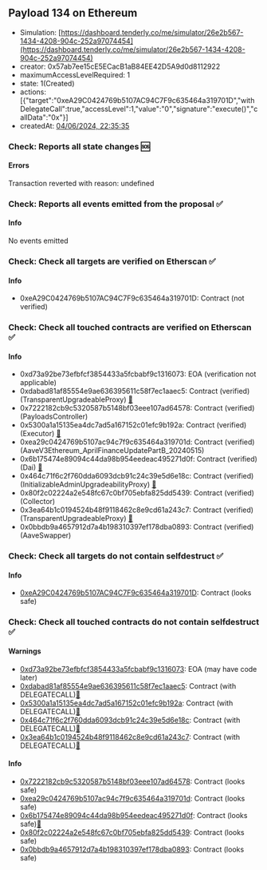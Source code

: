 ## Payload 134 on Ethereum

- Simulation: [https://dashboard.tenderly.co/me/simulator/26e2b567-1434-4208-904c-252a97074454](https://dashboard.tenderly.co/me/simulator/26e2b567-1434-4208-904c-252a97074454)
- creator: 0x57ab7ee15cE5ECacB1aB84EE42D5A9d0d8112922
- maximumAccessLevelRequired: 1
- state: 1(Created)
- actions: [{"target":"0xeA29C0424769b5107AC94C7F9c635464a319701D","withDelegateCall":true,"accessLevel":1,"value":"0","signature":"execute()","callData":"0x"}]
- createdAt: [04/06/2024, 22:35:35](https://etherscan.io/tx/0xaeea6fd7a0557f14d95b55d2fe4f88ed100a16fee5062b03ce935b6e51b071f6)

### Check: Reports all state changes :sos:

#### Errors

Transaction reverted with reason: undefined

### Check: Reports all events emitted from the proposal :white_check_mark:

#### Info

No events emitted

### Check: Check all targets are verified on Etherscan :white_check_mark:

#### Info

- 0xeA29C0424769b5107AC94C7F9c635464a319701D: Contract (not verified) 

### Check: Check all touched contracts are verified on Etherscan :white_check_mark:

#### Info

- 0xd73a92be73efbfcf3854433a5fcbabf9c1316073: EOA (verification not applicable)
- 0xdabad81af85554e9ae636395611c58f7ec1aaec5: Contract (verified) (TransparentUpgradeableProxy) [:ghost:](https://github.com/bgd-labs/aave-address-book "GovernanceV3Ethereum.PAYLOADS_CONTROLLER")
- 0x7222182cb9c5320587b5148bf03eee107ad64578: Contract (verified) (PayloadsController) 
- 0x5300a1a15135ea4dc7ad5a167152c01efc9b192a: Contract (verified) (Executor) [:ghost:](https://github.com/bgd-labs/aave-address-book "AaveV2Ethereum.POOL_ADMIN, AaveV2EthereumAMM.POOL_ADMIN, AaveV3Ethereum.ACL_ADMIN, GovernanceV3Ethereum.EXECUTOR_LVL_1")
- 0xea29c0424769b5107ac94c7f9c635464a319701d: Contract (verified) (AaveV3Ethereum_AprilFinanceUpdatePartB_20240515) 
- 0x6b175474e89094c44da98b954eedeac495271d0f: Contract (verified) (Dai) [:ghost:](https://github.com/bgd-labs/aave-address-book "AaveV2Ethereum.ASSETS.DAI.UNDERLYING, AaveV2EthereumAMM.ASSETS.DAI.UNDERLYING, AaveV3Ethereum.ASSETS.DAI.UNDERLYING")
- 0x464c71f6c2f760dda6093dcb91c24c39e5d6e18c: Contract (verified) (InitializableAdminUpgradeabilityProxy) [:ghost:](https://github.com/bgd-labs/aave-address-book "AaveV2Ethereum.COLLECTOR, AaveV2EthereumAMM.COLLECTOR, AaveV2EthereumArc.COLLECTOR, AaveV3Ethereum.COLLECTOR")
- 0x80f2c02224a2e548fc67c0bf705ebfa825dd5439: Contract (verified) (Collector) 
- 0x3ea64b1c0194524b48f9118462c8e9cd61a243c7: Contract (verified) (TransparentUpgradeableProxy) [:ghost:](https://github.com/bgd-labs/aave-address-book "MiscEthereum.AAVE_SWAPPER")
- 0x0bbdb9a4657912d7a4b198310397ef178dba0893: Contract (verified) (AaveSwapper) 

### Check: Check all targets do not contain selfdestruct :white_check_mark:

#### Info

- [0xeA29C0424769b5107AC94C7F9c635464a319701D](https://etherscan.io/address/0xeA29C0424769b5107AC94C7F9c635464a319701D): Contract (looks safe)

### Check: Check all touched contracts do not contain selfdestruct :white_check_mark:

#### Warnings

- [0xd73a92be73efbfcf3854433a5fcbabf9c1316073](https://etherscan.io/address/0xd73a92be73efbfcf3854433a5fcbabf9c1316073): EOA (may have code later)
- [0xdabad81af85554e9ae636395611c58f7ec1aaec5](https://etherscan.io/address/0xdabad81af85554e9ae636395611c58f7ec1aaec5): Contract (with DELEGATECALL)[:ghost:](https://github.com/bgd-labs/aave-address-book "GovernanceV3Ethereum.PAYLOADS_CONTROLLER")
- [0x5300a1a15135ea4dc7ad5a167152c01efc9b192a](https://etherscan.io/address/0x5300a1a15135ea4dc7ad5a167152c01efc9b192a): Contract (with DELEGATECALL)[:ghost:](https://github.com/bgd-labs/aave-address-book "AaveV2Ethereum.POOL_ADMIN, AaveV2EthereumAMM.POOL_ADMIN, AaveV3Ethereum.ACL_ADMIN, GovernanceV3Ethereum.EXECUTOR_LVL_1")
- [0x464c71f6c2f760dda6093dcb91c24c39e5d6e18c](https://etherscan.io/address/0x464c71f6c2f760dda6093dcb91c24c39e5d6e18c): Contract (with DELEGATECALL)[:ghost:](https://github.com/bgd-labs/aave-address-book "AaveV2Ethereum.COLLECTOR, AaveV2EthereumAMM.COLLECTOR, AaveV2EthereumArc.COLLECTOR, AaveV3Ethereum.COLLECTOR")
- [0x3ea64b1c0194524b48f9118462c8e9cd61a243c7](https://etherscan.io/address/0x3ea64b1c0194524b48f9118462c8e9cd61a243c7): Contract (with DELEGATECALL)[:ghost:](https://github.com/bgd-labs/aave-address-book "MiscEthereum.AAVE_SWAPPER")

#### Info

- [0x7222182cb9c5320587b5148bf03eee107ad64578](https://etherscan.io/address/0x7222182cb9c5320587b5148bf03eee107ad64578): Contract (looks safe)
- [0xea29c0424769b5107ac94c7f9c635464a319701d](https://etherscan.io/address/0xea29c0424769b5107ac94c7f9c635464a319701d): Contract (looks safe)
- [0x6b175474e89094c44da98b954eedeac495271d0f](https://etherscan.io/address/0x6b175474e89094c44da98b954eedeac495271d0f): Contract (looks safe)[:ghost:](https://github.com/bgd-labs/aave-address-book "AaveV2Ethereum.ASSETS.DAI.UNDERLYING, AaveV2EthereumAMM.ASSETS.DAI.UNDERLYING, AaveV3Ethereum.ASSETS.DAI.UNDERLYING")
- [0x80f2c02224a2e548fc67c0bf705ebfa825dd5439](https://etherscan.io/address/0x80f2c02224a2e548fc67c0bf705ebfa825dd5439): Contract (looks safe)
- [0x0bbdb9a4657912d7a4b198310397ef178dba0893](https://etherscan.io/address/0x0bbdb9a4657912d7a4b198310397ef178dba0893): Contract (looks safe)


